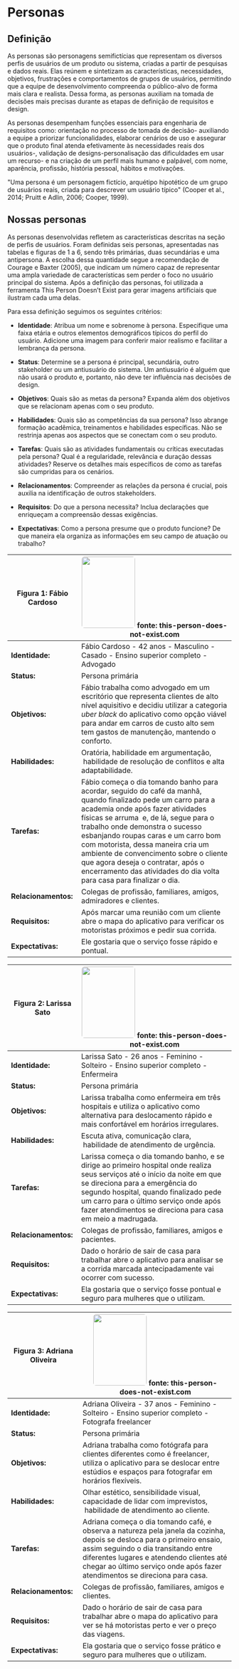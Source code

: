 # Personas
## Definição 
As personas são personagens semifictícias que representam os diversos perfis de usuários de um produto ou sistema, 
criadas a partir de pesquisas e dados reais. Elas reúnem e sintetizam as características, necessidades, objetivos, 
frustrações e comportamentos de grupos de usuários, permitindo que a equipe de desenvolvimento compreenda o público-alvo de forma mais clara e realista. 
Dessa forma, as personas auxiliam na tomada de decisões mais precisas durante as etapas de definição de requisitos e design.

As personas desempenham funções essenciais para engenharia de requisitos como: orientação no processo de tomada de decisão- auxiliando a equipe a priorizar 
funcionalidades,
elaborar cenários de uso e assegurar que o produto final atenda efetivamente às necessidades reais dos usuários-, validação de designs-personalisação das dificuldades
em usar um recurso- e na criação de um perfil mais humano e palpável, com nome, aparência, profissão, história pessoal, hábitos e motivações.

"Uma persona é um personagem fictício, arquétipo hipotético de um grupo de usuários reais,
criada para descrever um usuário típico" (Cooper et al., 2014; Pruitt e Adlin, 2006; Cooper, 1999).

## Nossas personas
As personas desenvolvidas refletem as características descritas na seção de perfis de usuários. Foram definidas seis personas,
apresentadas nas tabelas e figuras de 1 a 6, sendo três primárias, duas secundárias e uma antipersona. A escolha dessa quantidade segue a recomendação de Courage
e Baxter (2005), que indicam um número capaz de representar uma ampla variedade de características sem perder o foco no usuário principal do sistema.
Após a definição das personas, foi utilizada a ferramenta This Person Doesn’t Exist para gerar imagens artificiais que ilustram cada uma delas.

Para essa definição seguimos os seguintes critérios:

* **Identidade**: Atribua um nome e sobrenome à persona. Especifique uma faixa etária e outros elementos demográficos típicos do perfil do usuário. Adicione uma imagem para conferir maior realismo e facilitar a lembrança da persona.
* **Status**: Determine se a persona é principal, secundária, outro stakeholder ou um antiusuário do sistema. Um antiusuário é alguém que não usará o produto e, portanto, não deve ter influência nas decisões de design.
* **Objetivos**: Quais são as metas da persona? Expanda além dos objetivos que se relacionam apenas com o seu produto.

* **Habilidades**: Quais são as competências da sua persona? Isso abrange formação acadêmica, treinamentos e habilidades específicas. Não se restrinja apenas aos aspectos que se conectam com o seu produto.
* **Tarefas**: Quais são as atividades fundamentais ou críticas executadas pela persona? Qual é a regularidade, relevância e duração dessas atividades? Reserve os detalhes mais específicos de como as tarefas são cumpridas para os cenários.
* **Relacionamentos**: Compreender as relações da persona é crucial, pois auxilia na identificação de outros stakeholders.
* **Requisitos**: Do que a persona necessita? Inclua declarações que enriqueçam a compreensão dessas exigências.
* **Expectativas**: Como a persona presume que o produto funcione? De que maneira ela organiza as informações em seu campo de atuação ou trabalho?

| **Figura 1:** Fábio Cardoso | <img src="https://33333.cdn.cke-cs.com/kSW7V9NHUXugvhoQeFaf/images/0d4e9cafcf846343e347c8712eeab7f0ecfe81cf790fcd0b.jpeg" width="120" height="160" style="object-fit: cover; border-radius: 6px;">  fonte: this-person-does-not-exist.com|
|------------------------------|-----------------------------------------------------------------------------------------------------------|
| **Identidade:&#xA0;** | Fábio Cardoso  - 42 anos - Masculino - Casado - Ensino superior completo - Advogado | 
| **Status:** | Persona primária | 
| **Objetivos:** | Fábio trabalha como advogado em um escritório que representa clientes de alto nível aquisitivo e decidiu utilizar a categoria _uber black_ do aplicativo como opção viável para andar em carros de custo alto sem tem gastos de manutenção, mantendo o conforto. |
| **Habilidades:**| Oratória, habilidade em argumentação,  habilidade de resolução de conflitos e alta adaptabilidade. |
| **Tarefas:&#xA0;**| Fábio começa o dia tomando banho para acordar, seguido do café da manhã, quando finalizado pede um carro para a academia onde após fazer atividades físicas se arruma  e, de lá, segue para o trabalho onde demonstra o sucesso esbanjando roupas caras e um carro bom com motorista, dessa maneira cria um ambiente de convencimento sobre o cliente que agora deseja o contratar, após o encerramento das atividades do dia volta para casa para finalizar o dia. |
| **Relacionamentos:** | Colegas de profissão, familiares, amigos, admiradores e clientes. |
| **Requisitos:** |Após marcar uma reunião com um cliente abre o mapa do aplicativo para verificar os motoristas próximos e pedir sua corrida. | 
| **Expectativas:** | Ele gostaria que o serviço fosse rápido e pontual.  |


| **Figura 2:** Larissa Sato | <img src="https://33333.cdn.cke-cs.com/kSW7V9NHUXugvhoQeFaf/images/8678b7c5c4bb6c087c52593ddf2a4afc05424ad70d864aec.jpeg" width="120" height="160" style="object-fit: cover; border-radius: 6px;">  fonte: this-person-does-not-exist.com|
|------------------------------|-----------------------------------------------------------------------------------------------------------|
| **Identidade:&#xA0;** | Larissa Sato  - 26 anos - Feminino - Solteiro - Ensino superior completo - Enfermeira| 
| **Status:** | Persona primária | 
| **Objetivos:** | Larissa trabalha como enfermeira em três hospitais e utiliza o aplicativo como alternativa para deslocamento rápido e mais confortável em horários irregulares. |
| **Habilidades:**| Escuta ativa, comunicação clara,  habilidade de atendimento de urgência. |
| **Tarefas:&#xA0;**| Larissa começa o dia tomando banho, e se dirige ao primeiro hospital onde realiza seus serviços até o início da noite em que se direciona para a emergência do segundo hospital, quando finalizado pede um carro para o último serviço onde após fazer atendimentos se direciona para casa em meio a madrugada. |
| **Relacionamentos:** | Colegas de profissão, familiares, amigos e pacientes. |
| **Requisitos:** |Dado o horário de sair de casa para trabalhar abre o aplicativo para analisar se a corrida marcada antecipadamente vai ocorrer com sucesso.| 
| **Expectativas:** | Ela gostaria que o serviço fosse  pontual e seguro para mulheres que o utilizam. |


| **Figura 3:** Adriana Oliveira | <img src="https://33333.cdn.cke-cs.com/kSW7V9NHUXugvhoQeFaf/images/e09feb35ce9dc10bc5efa3f874811fb24b411184cc2ccfa1.jpeg" width="120" height="160" style="object-fit: cover; border-radius: 6px;">  fonte: this-person-does-not-exist.com|
|------------------------------|-----------------------------------------------------------------------------------------------------------|
| **Identidade:&#xA0;** | Adriana Oliveira  - 37 anos - Feminino - Solteiro - Ensino superior completo - Fotografa freelancer| 
| **Status:** | Persona primária | 
| **Objetivos:** | Adriana trabalha como fotógrafa para clientes diferentes como é freelancer, utiliza o aplicativo para se deslocar entre estúdios e espaços para fotografar em horários flexíveis. |
| **Habilidades:**| Olhar estético, sensibilidade visual, capacidade de lidar com imprevistos,  habilidade de atendimento ao cliente.|
| **Tarefas:&#xA0;**| Adriana começa o dia tomando café, e observa a natureza pela janela da cozinha, depois se desloca para o primeiro ensaio, assim seguindo o dia transitando entre diferentes lugares e atendendo clientes até chegar ao último serviço onde após fazer atendimentos se direciona para casa. |
| **Relacionamentos:** | Colegas de profissão, familiares, amigos e clientes. |
| **Requisitos:** |Dado o horário de sair de casa para trabalhar abre o mapa do aplicativo para ver se há motoristas perto e ver o preço das viagens.| 
| **Expectativas:** | Ela gostaria que o serviço fosse  prático e seguro para mulheres que o utilizam. |


